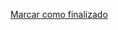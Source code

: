 <a onclick="test()" href="https://fx-learning.mgait.services/finish/ansible-definitions" target="_parent" class="btn primary-btn">Marcar como finalizado</a>
